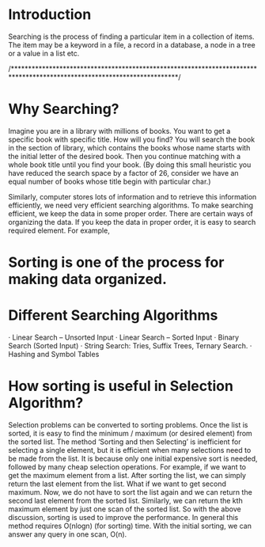 # Introduction
Searching is the process of finding a particular item in a collection of items. The item may be a keyword in a file, a
record in a database, a node in a tree or a value in a list etc.

/************************************************************************************************************************/
# Why Searching?

Imagine you are in a library with millions of books. You want to get a specific book with specific title. How will you
find? You will search the book in the section of library, which contains the books whose name starts with the initial
letter of the desired book. Then you continue matching with a whole book title until you find your book. (By doing this
small heuristic you have reduced the search space by a factor of 26, consider we have an equal number of books whose
title begin with particular char.)

Similarly, computer stores lots of information and to retrieve this information efficiently, we need very efficient
searching algorithms. To make searching efficient, we keep the data in some proper order. There are certain ways of
organizing the data. If you keep the data in proper order, it is easy to search required element. For example, 
# Sorting is one of the process for making data organized.

# Different Searching Algorithms
· Linear Search – Unsorted Input
· Linear Search – Sorted Input
· Binary Search (Sorted Input)
· String Search: Tries, Suffix Trees, Ternary Search.
· Hashing and Symbol Tables

# How sorting is useful in Selection Algorithm?
Selection problems can be converted to sorting problems. Once the list is sorted, it is easy to find the minimum /
maximum (or desired element) from the sorted list. The method ‘Sorting and then Selecting’ is inefficient for selecting
a single element, but it is efficient when many selections need to be made from the list. It is because only one initial
expensive sort is needed, followed by many cheap selection operations.
For example, if we want to get the maximum element from a list. After sorting the list, we can simply return the last
element from the list. What if we want to get second maximum. Now, we do not have to sort the list again and we can
return the second last element from the sorted list. Similarly, we can return the kth maximum element by just one scan
of the sorted list.
So with the above discussion, sorting is used to improve the performance. In general this method requires O(nlogn)
(for sorting) time. With the initial sorting, we can answer any query in one scan, O(n).